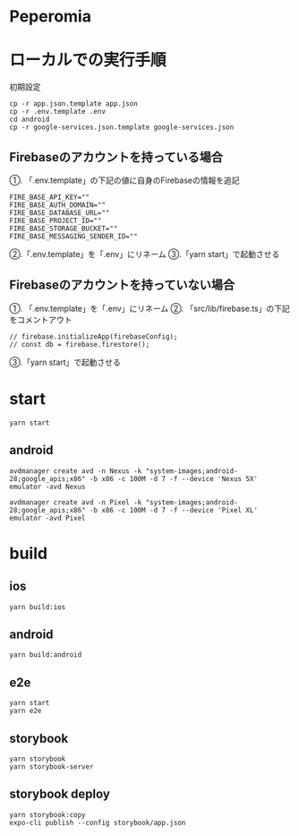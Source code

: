 # Peperomia


# ローカルでの実行手順

初期設定

```
cp -r app.json.template app.json
cp -r .env.template .env
cd android
cp -r google-services.json.template google-services.json
```

## Firebaseのアカウントを持っている場合
①. 「.env.template」の下記の値に自身のFirebaseの情報を追記

```
FIRE_BASE_API_KEY=""
FIRE_BASE_AUTH_DOMAIN=""
FIRE_BASE_DATABASE_URL=""
FIRE_BASE_PROJECT_ID=""
FIRE_BASE_STORAGE_BUCKET=""
FIRE_BASE_MESSAGING_SENDER_ID=""
```

②.「.env.template」を「.env」にリネーム
③.「yarn start」で起動させる

## Firebaseのアカウントを持っていない場合
①. 「.env.template」を「.env」にリネーム
②. 「src/lib/firebase.ts」の下記をコメントアウト

```
// firebase.initializeApp(firebaseConfig);
// const db = firebase.firestore();
```
③.「yarn start」で起動させる

# start

```
yarn start
```

## android

```
avdmanager create avd -n Nexus -k "system-images;android-28;google_apis;x86" -b x86 -c 100M -d 7 -f --device 'Nexus 5X'
emulator -avd Nexus
```

```
avdmanager create avd -n Pixel -k "system-images;android-28;google_apis;x86" -b x86 -c 100M -d 7 -f --device 'Pixel XL'
emulator -avd Pixel
```



# build

## ios

```
yarn build:ios
```

## android


```
yarn build:android
```


## e2e

```
yarn start
yarn e2e
```

## storybook 

```
yarn storybook 
yarn storybook-server
```


## storybook deploy 

```
yarn storybook:copy
expo-cli publish --config storybook/app.json
```
